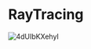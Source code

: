 # RayTracing

![4dUIbKXehyI](https://user-images.githubusercontent.com/13045113/57601996-a95bf200-7566-11e9-8e1c-fb32d81bd5a8.jpg)
